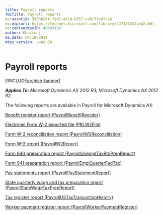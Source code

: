 ```yaml
---
title: Payroll reports
TOCTitle: Payroll reports
ms:assetid: 3503826f-f845-431d-b357-cd0c7fedfca6
ms:mtpsurl: https://technet.microsoft.com/library/JJ713633(v=AX.60)
ms:contentKeyID: 49643129
author: Khairunj
ms.date: 04/18/2014
mtps_version: v=AX.60
---
```


# Payroll reports 


[!INCLUDE[archive-banner](includes/archive-banner.md)]


_**Applies To:** Microsoft Dynamics AX 2012 R3, Microsoft Dynamics AX 2012 R2_

The following reports are available in Payroll for Microsoft Dynamics AX:

[Benefit register report (PayrollBenefitRegister)](benefit-register-report-payrollbenefitregister.md)

[Electronic Form W-2 exported file (PRLW2File)](electronic-form-w-2-exported-file-prlw2file.md)

[Form W-2 reconciliation report (PayrollW2Reconciliation)](form-w-2-reconciliation-report-payrollw2reconciliation.md)

[Form W-2 report (PayrollW2Report)](form-w-2-report-payrollw2report.md)

[Form 940 preparation report (PayrollUnemplTaxRtnPrepReport)](form-940-preparation-report-payrollunempltaxrtnprepreport.md)

[Form 941 preparation report (PayrollEmplQuarterFedTax)](form-941-preparation-report-payrollemplquarterfedtax.md)

[Pay statements report (PayrollPayStatementReport)](pay-statements-report-payrollpaystatementreport.md)

[State quarterly wage and tax preparation report (PayrollStateWageTaxPrepReport)](state-quarterly-wage-and-tax-preparation-report-payrollstatewagetaxprepreport.md)

[Tax register report (PayrollUSTaxTransactionHistory)](tax-register-report-payrollustaxtransactionhistory.md)

[Worker payment register report (PayrollWorkerPaymentRegister)](worker-payment-register-report-payrollworkerpaymentregister.md)

  


